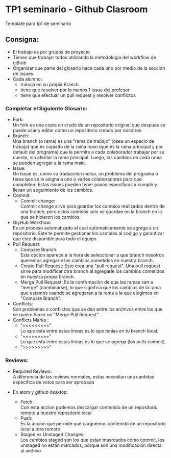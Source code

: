 # TP1 seminario - Github Clasroom
 Template para tp1 de seminario

 ## Consigna:
 * El trabajo es por grupos de proyecto
 * Tienen que trabajar todos utilizando la metodologia del workflow de github
 * Organizar que parte del glosario hace cada uno por medio de la seccion de Issues
 * Cada alumno:
    * trabaja en su propia Branch
    * tiene que resolver por lo menos 1 issue del profesor
    * tiene que efectuar un pull request y resolver conflictos

 ### Completar el Siguiente Glosario:
 * Fork: <br>
 Un fork es una copia en crudo de un repositorio original que despues se puede usar y editar como un repositorio creado por nosotros.
 * Branch: <br>
 Una branch (o rama) es una "rama de trabajo" (osea un espacio de trabajo) que es copiado de la rama main (que es la rama principal y por default del programa) que le permite a cada colaborador trabajar por su cuenta, sin afectar la rama principal. Luego, los cambios en cada rama se pueden agregar a la rama main.
 * Issue: <br>
 Un Issue es, como su traducciòn indica, un problema del programa o tarea que se le asigna a uno o varios colaboradores para que completen. Estas issues pueden tener pasos especificos a cumplir y llevan un seguimiento de los cambios.
 * Commit: <br>
   * Commit change: <br>
   Commit change sirve para guardar los cambios realizados dentro de una branch, pero estos cambios solo se guardan en la branch en la que se hicieron los cambios.
 * GiyHub Workflow: <br>
 Es un proceso automatizado el cual automaticamente se agrega a un repositorio. Este te permite gestionar los cambios al codigo y garantizar que este disponible para todo el equipo.
 * Pull Request: <br>
   * Compare Branch: <br>
   Esta opciòn aparece a la hora de seleccionar a que branch nosotros queremos agregarle los cambios cometidos en nuestra branch.
   * Create Pull Request:
   Esto crea una "pull request". Una pull request sirve para modificar otra branch al agregarle los cambios cometidos en nuestra propia branch.
   * Merge Pull Request:
   Es la confirmaciòn de que las ramas van a "merge" (combinarse), lo que significa que los cambios de la rama que estamos usando se agregaran a la rama a la que elegimos en "Compare Branch".
 * Conflicts: <br>
 Son problemas o conflictos que se dan entre los archivos entre los que se quiere hacer un "Merge Pull Request".
  * Conflicts Marks :
    * "<<<<<<<<<" <br>
    Lo que esta entre estas lineas es lo que tenias en tu branch local.
    * "=========" <br>
    Lo que esta entre estas lineas es lo que se agrega (los pulls commit).
    * ">>>>>>>>>"

 ### Reviews:
   * Required Reviews: <br>
    A diferencia de las reviews normales, estas necesitan una cantidad especifica de votos para ser aprobada
   * En atom y github desktop: <br>
    
     * Fetch: <br>
      Con esta accion podemos descargar contenido de un repositorio remoto a nuestro repositorio local
     * Push: <br>
      Es la accion que permite que carguemos contenido de un repositorio local a otro remoto 
     * Staged vs Unstaged Changes:<br>
      Los cambios staged son los que estan masrcados como commit, los unstaged no estan marcados, porque son una modificación directa al archivo
   




